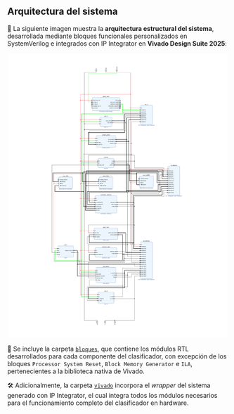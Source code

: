 ## Arquitectura del sistema

🧩 La siguiente imagen muestra la **arquitectura estructural del sistema**, desarrollada mediante bloques funcionales personalizados en SystemVerilog e integrados con IP Integrator en **Vivado Design Suite 2025**:

<p align="center">
  <img src="design_2-1.png" alt="Arquitectura del clasificador k-NN" width="500"/>
</p>

📁 Se incluye la carpeta [`bloques`](bloques), que contiene los módulos RTL desarrollados para cada componente del clasificador, con excepción de los bloques `Processor System Reset`, `Block Memory Generator` e `ILA`, pertenecientes a la biblioteca nativa de Vivado.

🛠️ Adicionalmente, la carpeta [`vivado`](vivado) incorpora el *wrapper* del sistema generado con IP Integrator, el cual integra todos los módulos necesarios para el funcionamiento completo del clasificador en hardware.
